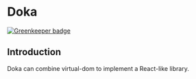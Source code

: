 # Doka

[![Greenkeeper badge](https://badges.greenkeeper.io/janryWang/doka.svg)](https://greenkeeper.io/)

## Introduction

Doka can combine virtual-dom to implement a React-like library.
